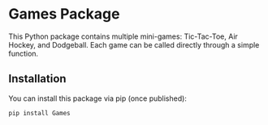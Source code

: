 # Games Package

This Python package contains multiple mini-games: Tic-Tac-Toe, Air Hockey, and Dodgeball. Each game can be called directly through a simple function.

## Installation

You can install this package via pip (once published):

```bash
pip install Games
